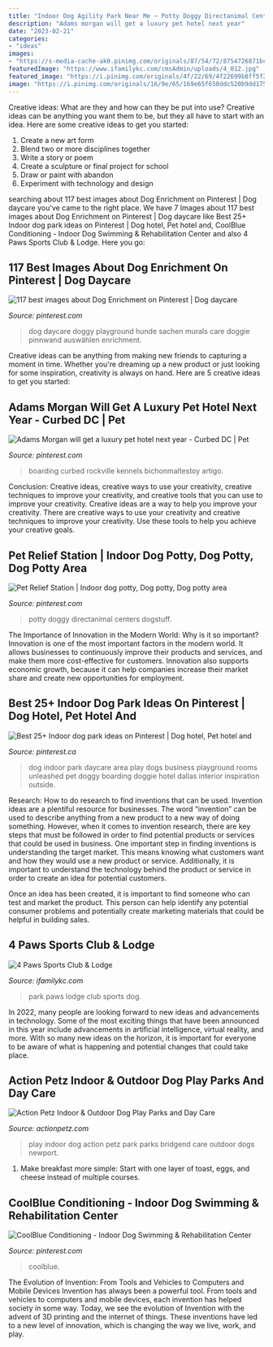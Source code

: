 ```yaml
---
title: "Indoor Dog Agility Park Near Me ~ Potty Doggy Directanimal Centers Dogstuff"
description: "Adams morgan will get a luxury pet hotel next year"
date: "2023-02-21"
categories:
- "ideas"
images:
- "https://s-media-cache-ak0.pinimg.com/originals/87/54/72/8754726871bc3b3548191237a18df4c4.jpg"
featuredImage: "https://www.ifamilykc.com/cmsAdmin/uploads/4_012.jpg"
featured_image: "https://i.pinimg.com/originals/4f/22/69/4f22699b8ff5f2042b7fe629a9b3dfe9.jpg"
image: "https://i.pinimg.com/originals/16/9e/65/169e65f650ddc520b9dd175826c87436.jpg"
---
```



Creative ideas: What are they and how can they be put into use?
Creative ideas can be anything you want them to be, but they all have to start with an idea. Here are some creative ideas to get you started: 
1. Create a new art form 
2. Blend two or more disciplines together 
3. Write a story or poem 
4. Create a sculpture or final project for school 
5. Draw or paint with abandon 
6. Experiment with technology and design 

	

		
searching about 117 best images about Dog Enrichment on Pinterest | Dog daycare you've came to the right place. We have 7 Images about 117 best images about Dog Enrichment on Pinterest | Dog daycare like Best 25+ Indoor dog park ideas on Pinterest | Dog hotel, Pet hotel and, CoolBlue Conditioning - Indoor Dog Swimming &amp; Rehabilitation Center and also 4 Paws Sports Club &amp; Lodge. Here you go:
		
    
## 117 Best Images About Dog Enrichment On Pinterest | Dog Daycare

<img loading=lazy src="https://s-media-cache-ak0.pinimg.com/736x/c5/89/48/c58948a4a99a97d49a4572ceb69f4e14--dog-playground-playground-ideas.jpg" onerror="this.onerror=null;this.src='https://tse3.mm.bing.net/th?id=OIP.gKomrGqXaKvlhFzPGCoR4QHaJ4&amp;pid=15.1';" alt="117 best images about Dog Enrichment on Pinterest | Dog daycare">

_Source: pinterest.com_

>dog daycare doggy playground hunde sachen murals care doggie pinnwand auswählen enrichment. 

	

Creative ideas can be anything from making new friends to capturing a moment in time. Whether you're dreaming up a new product or just looking for some inspiration, creativity is always on hand. Here are 5 creative ideas to get you started: 

    
## Adams Morgan Will Get A Luxury Pet Hotel Next Year - Curbed DC | Pet

<img loading=lazy src="https://i.pinimg.com/originals/16/9e/65/169e65f650ddc520b9dd175826c87436.jpg" onerror="this.onerror=null;this.src='https://tse1.mm.bing.net/th?id=OIP.Pa-dCL876gHfZEv6oLWWqAHaE8&amp;pid=15.1';" alt="Adams Morgan will get a luxury pet hotel next year - Curbed DC | Pet">

_Source: pinterest.com_

>boarding curbed rockville kennels bichonmaltestoy artigo. 

	

Conclusion: Creative ideas, creative ways to use your creativity, creative techniques to improve your creativity, and creative tools that you can use to improve your creativity.
Creative ideas are a way to help you improve your creativity. There are creative ways to use your creativity and creative techniques to improve your creativity. Use these tools to help you achieve your creative goals.

    
## Pet Relief Station | Indoor Dog Potty, Dog Potty, Dog Potty Area

<img loading=lazy src="https://i.pinimg.com/originals/4f/22/69/4f22699b8ff5f2042b7fe629a9b3dfe9.jpg" onerror="this.onerror=null;this.src='https://tse2.mm.bing.net/th?id=OIP.9eVWsHGPgP71liYI3uoDmgAAAA&amp;pid=15.1';" alt="Pet Relief Station | Indoor dog potty, Dog potty, Dog potty area">

_Source: pinterest.com_

>potty doggy directanimal centers dogstuff. 

	

The Importance of Innovation in the Modern World: Why is it so important?
Innovation is one of the most important factors in the modern world. It allows businesses to continuously improve their products and services, and make them more cost-effective for customers. Innovation also supports economic growth, because it can help companies increase their market share and create new opportunities for employment.

    
## Best 25+ Indoor Dog Park Ideas On Pinterest | Dog Hotel, Pet Hotel And

<img loading=lazy src="https://s-media-cache-ak0.pinimg.com/originals/87/54/72/8754726871bc3b3548191237a18df4c4.jpg" onerror="this.onerror=null;this.src='https://tse3.mm.bing.net/th?id=OIP.tchnltzPMzfXb3Bd222NSQHaE8&amp;pid=15.1';" alt="Best 25+ Indoor dog park ideas on Pinterest | Dog hotel, Pet hotel and">

_Source: pinterest.ca_

>dog indoor park daycare area play dogs business playground rooms unleashed pet doggy boarding doggie hotel dallas interior inspiration outside. 

	

Research: How to do research to find inventions that can be used.
Invention ideas are a plentiful resource for businesses. The word “invention” can be used to describe anything from a new product to a new way of doing something. However, when it comes to invention research, there are key steps that must be followed in order to find potential products or services that could be used in business. 
One important step in finding inventions is understanding the target market. This means knowing what customers want and how they would use a new product or service. Additionally, it is important to understand the technology behind the product or service in order to create an idea for potential customers. 

Once an idea has been created, it is important to find someone who can test and market the product. This person can help identify any potential consumer problems and potentially create marketing materials that could be helpful in building sales.

    
## 4 Paws Sports Club &amp; Lodge

<img loading=lazy src="https://www.ifamilykc.com/cmsAdmin/uploads/4_012.jpg" onerror="this.onerror=null;this.src='https://tse1.mm.bing.net/th?id=OIP.6MiXkas9HUB2mAhPNsDfsQC7FN&amp;pid=15.1';" alt="4 Paws Sports Club &amp; Lodge">

_Source: ifamilykc.com_

>park paws lodge club sports dog. 

	

In 2022, many people are looking forward to new ideas and advancements in technology. Some of the most exciting things that have been announced in this year include advancements in artificial intelligence, virtual reality, and more. With so many new ideas on the horizon, it is important for everyone to be aware of what is happening and potential changes that could take place.

    
## Action Petz Indoor &amp; Outdoor Dog Play Parks And Day Care

<img loading=lazy src="https://www.actionpetz.com/wp-content/uploads/2015/11/Action-Petz-Play-Park-3.jpg" onerror="this.onerror=null;this.src='https://tse3.mm.bing.net/th?id=OIP.9_B9ar0sE1eB3ixEuoK89AHaCv&amp;pid=15.1';" alt="Action Petz Indoor &amp; Outdoor Dog Play Parks and Day Care">

_Source: actionpetz.com_

>play indoor dog action petz park parks bridgend care outdoor dogs newport. 

	

1. Make breakfast more simple: Start with one layer of toast, eggs, and cheese instead of multiple courses. 

    
## CoolBlue Conditioning - Indoor Dog Swimming &amp; Rehabilitation Center

<img loading=lazy src="https://i.pinimg.com/originals/fe/66/78/fe6678b5bbacb42ee5d2885dcedcbe03.jpg" onerror="this.onerror=null;this.src='https://tse3.mm.bing.net/th?id=OIP.UOo6KCJdbE3h7Jwaihs3IQHaFQ&amp;pid=15.1';" alt="CoolBlue Conditioning - Indoor Dog Swimming &amp; Rehabilitation Center">

_Source: pinterest.com_

>coolblue. 

	

The Evolution of Invention: From Tools and Vehicles to Computers and Mobile Devices
Invention has always been a powerful tool. From tools and vehicles to computers and mobile devices, each invention has helped society in some way. Today, we see the evolution of Invention with the advent of 3D printing and the internet of things. These inventions have led to a new level of innovation, which is changing the way we live, work, and play.

